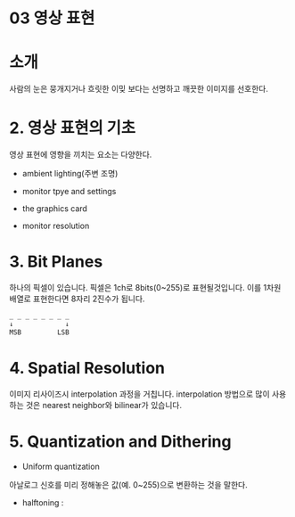 03 영상 표현
===

# 소개

사람의 눈은 뭉개지거나 흐릿한 이밎 보다는 선명하고 깨끗한 이미지를 선호한다.

# 2. 영상 표현의 기초

영상 표현에 영향을 끼치는 요소는 다양한다.

- ambient lighting(주변 조명)
  
- monitor tpye and settings

- the graphics card

- monitor resolution

# 3. Bit Planes

하나의 픽셀이 있습니다. 픽셀은 1ch로 8bits(0~255)로 표현될것입니다. 이를 1차원 배열로 표현한다면 8자리 2진수가 됩니다.

```c++
_ _ _ _ _ _ _ _
↓             ↓
MSB         LSB
```

# 4. Spatial Resolution

이미지 리사이즈시 interpolation 과정을 거칩니다. interpolation 방법으로 많이 사용하는 것은 nearest neighbor와 bilinear가 있습니다. 

# 5. Quantization and Dithering

- Uniform quantization

아날로그 신호를 미리 정해놓은 값(예. 0~255)으로 변환하는 것을 말한다. 

- halftoning : 